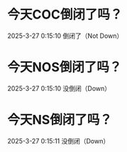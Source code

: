 # 今天COC倒闭了吗？

2025-3-27 0:15:10 倒闭了（Not Down）

# 今天NOS倒闭了吗？

2025-3-27 0:15:10 没倒闭（Down）

# 今天NS倒闭了吗？

2025-3-27 0:15:11 没倒闭（Down）

